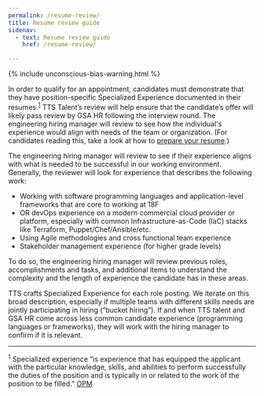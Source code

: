 ```yaml
---
permalink: /resume-review/
title: Resume review guide
sidenav:
  - text: Resume review guide
    href: /resume-review/

---
```

{% include unconscious-bias-warning.html %}

In order to qualify for an appointment, candidates must demonstrate that they have position-specific Specialized Experience documented in their resumes.<sup>[1](#footnote-1)</sup> TTS Talent’s review will help ensure that the candidate’s offer will likely pass review by GSA HR following the interview round. The engineering hiring manager will review to see how the individual's experience would align with needs of the team or organization. (For candidates reading this, take a look at how to [prepare your resume](https://join.tts.gsa.gov/resume/).)

The engineering hiring manager will review to see if their experience aligns with what is needed to be successful in our working environment. Generally, the reviewer will look for experience that describes the following work: 

* Working with software programming languages and application-level frameworks that are core to working at 18F
* OR devOps experience on a modern commercial cloud provider or platform, especially with common Infrastructure-as-Code (IaC) stacks like Terraform, Puppet/Chef/Ansible/etc.
* Using Agile methodologies and cross functional team experience
* Stakeholder management experience (for higher grade levels)

To do so, the engineering hiring manager will review previous roles, accomplishments and tasks, and additional items to understand the complexity and the length of experience the candidate has in these areas.

TTS crafts Specialized Experience for each role posting. We iterate on this broad description, especially if multiple teams with different skills needs are jointly participating in hiring (“bucket hiring”). If and when TTS talent and GSA HR come across less common candidate experience (programming languages or frameworks), they will work with the hiring manager to confirm if it is relevant.

<hr />

<a id="footnote-1"></a><sup>1</sup> Specialized experience “is experience that has equipped the applicant with the particular knowledge, skills, and abilities to perform successfully the duties of the position and is typically in or related to the work of the position to be filled.” [OPM](https://www.opm.gov/policy-data-oversight/classification-qualifications/general-schedule-qualification-policies/#url=exp)
